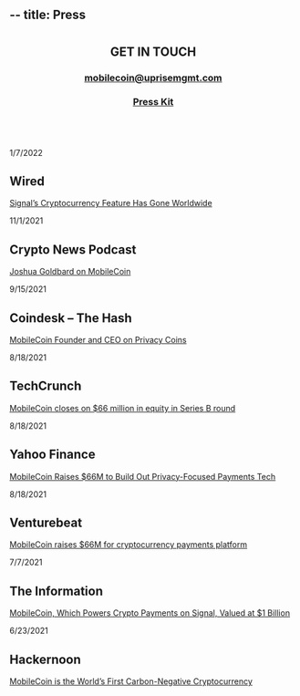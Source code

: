 --
title: Press
--
<div class="flex-grow css-1n0re61"><div class="colorbg css-1n0re61"><div class="css-zobf92"><div class=" css-1y58z8w"><div class="css-18a4l4g"><h1 class="text-center"></h1><div><h2 style="text-align: center;">GET IN TOUCH</h2>
<h3 style="text-align: center;"><a href="mailto:mobilecoin@uprisemgmt.com">mobilecoin@uprisemgmt.com</a></h3>
<h3 style="text-align: center;"><a href="https://mobilecoinwp.wpengine.com/wp-content/uploads/2021/11/MobileCoin-PressKit-2021.zip">Press Kit</a></h3>
</div></div></div></div></div><div class="lightbg css-1n0re61"><div class="css-zobf92"><div class=" css-1y58z8w"><div class="css-18a4l4g"><h1 class="text-center"></h1><br><div class="css-uzb1jv"><div class="css-wx7gyx"><div class="css-s27ulu"><div style="background-image:url(https://mobilecoinwp.wpengine.com/wp-content/uploads/2022/01/wired.jpg)" class="css-yeim8a"></div></div><div><p>1/7/2022</p>
<h2>Wired</h2>
<p><a href="https://www.wired.com/story/signal-mobilecoin-cryptocurrency-payments/" target="_blank" rel="noreferrer noopener">Signal’s Cryptocurrency Feature Has Gone Worldwide</a></p>
</div></div><div class="css-wx7gyx"><div class="css-s27ulu"><div style="background-image:url(https://mobilecoinwp.wpengine.com/wp-content/uploads/2021/11/268x0w.jpg)" class="css-yeim8a"></div></div><div><p>11/1/2021</p>
<h2>Crypto News Podcast</h2>
<p><a href="https://podcasts.apple.com/ca/podcast/70-joshua-goldbard-on-mobile-coin/id1559291408?i=1000540347410" target="_blank" rel="noreferrer noopener">Joshua Goldbard on MobileCoin</a></p>
</div></div><div class="css-wx7gyx"><div class="css-s27ulu"><div style="background-image:url(https://mobilecoinwp.wpengine.com/wp-content/uploads/2021/11/coindesk.png)" class="css-yeim8a"></div></div><div><p>9/15/2021</p>
<h2>Coindesk – The Hash</h2>
<p><a href="https://www.coindesk.com/tv/the-hash/the-hash-september-15-2021/" target="_blank" rel="noopener">MobileCoin Founder and CEO on Privacy Coins</a></p>
</div></div><div class="css-wx7gyx"><div class="css-s27ulu"><div style="background-image:url(https://mobilecoinwp.wpengine.com/wp-content/uploads/2021/11/techcrunch.png)" class="css-yeim8a"></div></div><div><p>8/18/2021</p>
<h2>TechCrunch</h2>
<p><u><a class="PrimaryLink BaseLink" href="https://techcrunch.com/2021/08/18/mobilecoin-closes-on-66-million-in-equity-in-series-b-round/" target="_blank" rel="noreferrer noopener">MobileCoin closes on $66 million in equity in Series B round</a></u></p>
</div></div><div class="css-wx7gyx"><div class="css-s27ulu"><div style="background-image:url(https://mobilecoinwp.wpengine.com/wp-content/uploads/2021/11/yahoo-finance.png)" class="css-yeim8a"></div></div><div><p>8/18/2021</p>
<h2>Yahoo Finance</h2>
<p><u><a class="PrimaryLink BaseLink" href="https://finance.yahoo.com/news/mobilecoin-raises-66m-build-privacy-110000502.html" target="_blank" rel="noreferrer noopener">MobileCoin Raises $66M to Build Out Privacy-Focused Payments Tech</a></u></p>
</div></div><div class="css-wx7gyx"><div class="css-s27ulu"><div style="background-image:url(https://mobilecoinwp.wpengine.com/wp-content/uploads/2021/11/venturebeat.png)" class="css-yeim8a"></div></div><div><p>8/18/2021</p>
<h2>Venturebeat</h2>
<p><u><a class="PrimaryLink BaseLink" href="https://venturebeat.com/2021/08/18/mobilecoin-raises-66m-for-cryptocurrency-payments-platform/" target="_blank" rel="noreferrer noopener">MobileCoin raises $66M for cryptocurrency payments platform</a></u></p>
</div></div><div class="css-wx7gyx"><div class="css-s27ulu"><div style="background-image:url(https://mobilecoinwp.wpengine.com/wp-content/uploads/2021/11/Screen-Shot-2021-11-19-at-2.04.44-PM.png)" class="css-yeim8a"></div></div><div><p>7/7/2021</p>
<h2>The Information</h2>
<p><u><a class="PrimaryLink BaseLink" href="https://www.theinformation.com/articles/mobilecoin-which-powers-crypto-payments-on-signal-valued-at-1-billion" target="_blank" rel="noreferrer noopener">MobileCoin, Which Powers Crypto Payments on Signal, Valued at $1 Billion</a></u></p>
</div></div><div class="css-wx7gyx"><div class="css-s27ulu"><div style="background-image:url(https://mobilecoinwp.wpengine.com/wp-content/uploads/2021/11/Screen-Shot-2021-11-19-at-1.57.16-PM.png)" class="css-yeim8a"></div></div><div><p>6/23/2021</p>
<h2>Hackernoon</h2>
<p><u><a class="PrimaryLink BaseLink" href="https://hackernoon.com/mobilecoin-is-the-worlds-first-carbon-negative-cryptocurrency-1i2o37my" target="_blank" rel="noreferrer noopener">MobileCoin is the World’s First Carbon-Negative Cryptocurrency</a></u></p>
</div></div></div></div></div></div></div></div>
